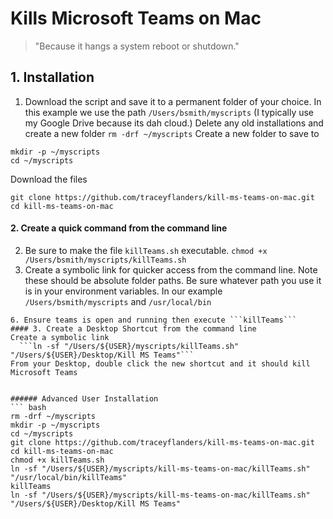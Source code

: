 Kills Microsoft Teams on Mac
======
> "Because it hangs a system reboot or shutdown."
## 1. Installation
1. Download the script and save it to a permanent folder of your choice. In this example we use the path ```/Users/bsmith/myscripts``` (I typically use my Google Drive because its dah cloud.)
Delete any old installations and create a new folder
```rm -drf ~/myscripts```
Create a new folder to save to
```
mkdir -p ~/myscripts
cd ~/myscripts
```
Download the files
```
git clone https://github.com/traceyflanders/kill-ms-teams-on-mac.git
cd kill-ms-teams-on-mac
```

#### 2. Create a quick command from the command line
2. Be sure to make the file ```killTeams.sh``` executable.
```chmod +x /Users/bsmith/myscripts/killTeams.sh```
4. Create a symbolic link for quicker access from the command line. Note these should be absolute folder paths. Be sure whatever path you use it is in your environment variables. In our example ```/Users/bsmith/myscripts``` and ```/usr/local/bin```
```
6. Ensure teams is open and running then execute ```killTeams```
#### 3. Create a Desktop Shortcut from the command line
Create a symbolic link
  ```ln -sf "/Users/${USER}/myscripts/killTeams.sh" "/Users/${USER}/Desktop/Kill MS Teams"```
From your Desktop, double click the new shortcut and it should kill Microsoft Teams


###### Advanced User Installation
``` bash
rm -drf ~/myscripts
mkdir -p ~/myscripts
cd ~/myscripts
git clone https://github.com/traceyflanders/kill-ms-teams-on-mac.git
cd kill-ms-teams-on-mac
chmod +x killTeams.sh
ln -sf "/Users/${USER}/myscripts/kill-ms-teams-on-mac/killTeams.sh" "/usr/local/bin/killTeams"
killTeams
ln -sf "/Users/${USER}/myscripts/kill-ms-teams-on-mac/killTeams.sh" "/Users/${USER}/Desktop/Kill MS Teams"
```
